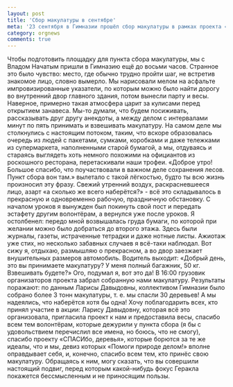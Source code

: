 ```yaml
---
layout: post
title: 'Сбор макулатуры в сентябре'
meta: '23 сентября в Гимназии прошёл сбор макулатуры в рамках проекта «СПАСИбо, деревья». Наши сотрудники помогали провести его, и вот рассказ одного из них, Сергея Кузьмина, об этом событии.'
category: orgnews
comments: true
---
```


Чтобы подготовить площадку для пункта сбора макулатуры, мы с Владом Начатым пришли в Гимназию ещё до восьми часов. Странное это было чувство: место, где обычно трудно пройти шаг, не встретив знакомое лицо, словно вымерло. Мы нарисовали мелом на асфальте импровизированные указатели, по которым можно было найти дорогу во внутренний двор главного здания, потом вынесли парту и весы. Наверное, примерно такая атмосфера царит за кулисами перед открытием занавеса.
Мы-то думали, что будем посиживать, рассказывать друг другу анекдоты, а между делом с интервалами минут по пять принимать и взвешивать макулатуру. На самом деле мы столкнулись с настоящим потоком, таким, что вскоре образовалась очередь из людей с пакетами, сумками, коробками и даже тележками из супермаркета, наполненными старой бумагой, а мы, отдуваясь и стараясь выглядеть хоть немного похожими на официантов из роскошного ресторана, перетаскивали наши трофеи. «Доброе утро! Большое спасибо, что поучаствовали в важном деле сохранения лесов. Пункт сбора вон там.» вылетало с такой лёгкостью, будто ты всю жизнь произносил эту фразу. Свежий утренний воздух, раскрасневшееся лицо, азарт «а сколько же всего наберётся?» - всё это складывалось в прекрасную и одновременно рабочую, праздничную обстановку.
С началом уроков я вынужден был покинуть свой пост и передать эстафету другим волонтёрам, а вернулся уже после уроков. Я остолбенел: передо мной возвышалась груда бумаги, по которой при желании можно было добраться до второго этажа. Здесь были журналы, газеты, истраченные тетрадки и даже нотные листы.
Ажиотаж уже стих, но несколько забавных случаев я всё-таки наблюдал. Вот сижу я, отдыхаю, размышляю о прекрасном, а во двор заезжает внушительных размеров автомобиль. Водитель выходит: «Добрый день, это вы принимаете макулатуру? У меня полный багажник, 50 кг. Взвешивать будете?» Ого, подумал я, вот это да!
В 16:00 грузовик организаторов проекта забрал собранную нами макулатуру. Результаты поражают: по данным Ларисы Давыдовны, коллективом Гимназии было собрано более 3 тонн макулатуры, т. е. мы спасли 30 деревьев! А мы надеялись, что наберётся хотя бы одна!
Хочу поблагодарить всех, кто принял участие в акции: Ларису Давыдовну, которая всё это организовала, пригласила проект к нам  и предоставила весы, спасибо всем тем волонтёрам, которые дежурили у пункта сбора (я бы с удовольствием перечислил все имена, но боюсь, что не смогу), спасибо проекту «<span class="green">СПАСИбо, деревья</span>», которые борются за те же идеалы, что и мы, девиз которых «Помоги природе делом!» вполне оправдывает себя, и, конечно, спасибо всем тем, кто принёс свою макулатуру. Обращаясь к ним, могу сказать, что вы совершили настоящий подвиг, перед которым какой-нибудь фокус Геракла покажется бессмысленным и не приносящим пользы.  
